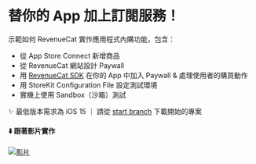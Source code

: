 #  替你的 App 加上訂閱服務！
示範如何 RevenueCat 實作應用程式內購功能，包含：
- 從 App Store Connect 新增商品
- 從 RevenueCat 網站設計 Paywall
- 用 [RevenueCat SDK](https://github.com/RevenueCat/purchases-ios) 在你的 App 中加入 Paywall & 處理使用者的購買動作
- 用 StoreKit Configuration File 設定測試環境
- 實機上使用 Sandbox（沙箱）測試

✨ 最低版本需求為 iOS 15 ｜ 請從 [start branch](https://github.com/jane-chao/RevenueCatSubscriptionsDemo/tree/start) 下載開始的專案

#### ⬇️ 跟著影片實作
[![影片](https://github.com/jane-chao/RevenueCatSubscriptionsDemo/assets/73167311/0e2d8dc3-749a-46fb-8b62-6009ef6c6ab5)](https://youtu.be/3mwHBeVNgQ4)
